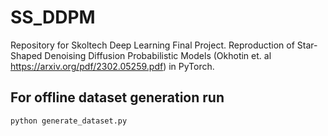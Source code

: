# SS_DDPM
Repository for Skoltech Deep Learning Final Project. Reproduction of Star-Shaped Denoising Diffusion Probabilistic Models (Okhotin et. al https://arxiv.org/pdf/2302.05259.pdf) in PyTorch.
## For offline dataset generation run
```
python generate_dataset.py
```
